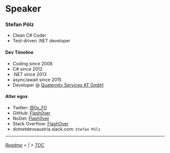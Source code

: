 # Speaker

### Stefan Pölz
* Clean C# Coder
* Test-driven .NET developer

#### Dev Timeline
* Coding since 2008
* C# since 2012
* .NET since 2013
* async/await since 2015
* Developer @ [Quaternity Services AT GmbH](http://www.quaternity.ch/)

#### Alter egos
* Twitter: [@0x_F0](https://twitter.com/0x_F0)
* GitHub: [Flash0ver](https://github.com/Flash0ver)
* NuGet: [Flash0ver](https://www.nuget.org/profiles/Flash0ver)
* Stack Overflow: [FlashOver](https://stackoverflow.com/users/10167996/flashover)
* dotnetdevsaustria.slack.com: `Stefan Pölz`

---
###### [Readme](./Readme.md) < | > [TOC](./TOC.md)
